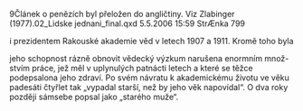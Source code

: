 
9Článek o penězích byl přeložen do angličtiny. Viz Zlabinger (1977).02_Lidske jednani_final.qxd 5.5.2006 15:59 StrÆnka 799

i prezidentem Rakouské akademie věd v letech 1907 a 1911. Kromě toho byla

jeho schopnost rázně obnovit vědecký výzkum narušena enormním množ-stvím práce, jež měl v uplynulých patnácti letech a které se těžce podepsalona jeho zdraví. Po svém návratu k akademickému životu ve věku padesáti čtyřlet tak „vypadal starší, než by jeho věk napovídal“. O dva roky později sámsebe popsal jako „starého muže“.

